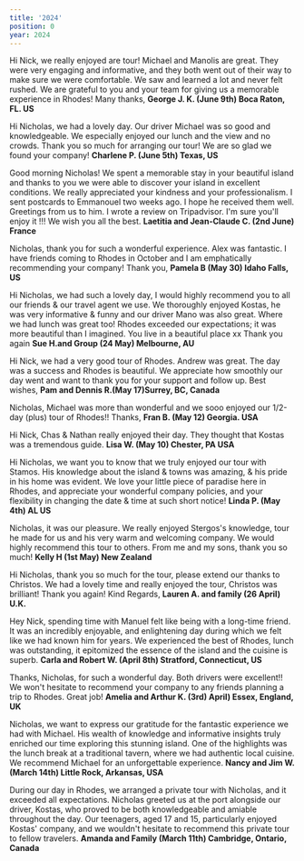 ```yaml
---
title: '2024'
position: 0
year: 2024
---
```


Hi Nick, we really enjoyed are tour! Michael and Manolis are great. They were very engaging and informative, and they both went out of their way to make sure we were comfortable. We saw and learned a lot and never felt rushed.  We are grateful to you and your team for giving us a memorable experience in Rhodes! 
Many thanks, **George J. K. (June 9th) Boca Raton, FL. US** 

Hi Nicholas, we had a lovely day. Our driver Michael was so good and knowledgeable.  We especially enjoyed our lunch and the view and no crowds.  Thank you so much for arranging our tour!  We are so glad we found your company!  **Charlene P. (June 5th) Texas, US**

Good morning Nicholas! We spent a memorable stay in your beautiful island and thanks to you we were able to discover your island in excellent conditions. We really appreciated your kindness and your professionalism. I sent postcards to Emmanouel two weeks ago. I hope he received them well. Greetings from us to him. I wrote a review on Tripadvisor. I'm sure you'll enjoy it !!! We wish you all the best. **Laetitia and Jean-Claude C. (2nd June) France** 

Nicholas, thank you for such a wonderful experience. Alex was fantastic. I have friends coming to Rhodes in October and I am emphatically recommending your company! Thank you, **Pamela B (May 30) Idaho Falls, US**  

Hi Nicholas, we had such a lovely day, I would highly recommend you to all our friends & our travel agent we use. We thoroughly enjoyed Kostas, he was very informative & funny and our driver Mano was also great.  Where we had lunch was great too! Rhodes exceeded our expectations; it was more beautiful than I imagined. You live in a beautiful place xx Thank you again **Sue H.and Group (24 May) Melbourne, AU**

Hi Nick, we had a very good tour of Rhodes. Andrew was great. The day was a success and Rhodes is beautiful. We appreciate how smoothly our day went and want to thank you for your support and follow up. Best wishes, **Pam and Dennis R.(May 17)Surrey, BC, Canada**

Nicholas, Michael was more than wonderful and we sooo enjoyed our 1/2-day (plus) tour of Rhodes!! Thanks, **Fran B. (May 12) Georgia. USA**

Hi Nick, Chas & Nathan really enjoyed their day. They thought that Kostas was a tremendous guide. **Lisa W. (May 10) Chester, PA USA**

Hi Nicholas, we want you to know that we truly enjoyed our tour with Stamos. His knowledge about the island & towns was amazing, & his pride in his home was evident. We love your little piece of paradise here in Rhodes, and appreciate your wonderful company policies, and your flexibility in changing the date & time at such short notice!  **Linda P. (May 4th) AL US**

Nicholas, it was our pleasure. We really enjoyed Stergos's knowledge, tour he made for us and his very warm and welcoming company. We would highly recommend this tour to others.  From me and my sons, thank you so much! **Kelly H (1st May) New Zealand**  

Hi Nicholas, thank you so much for the tour, please extend our thanks to Christos. We had a lovely time and really enjoyed the tour, Christos was brilliant! Thank you again! Kind Regards, **Lauren A. and family (26 April) U.K.**  

Hey Nick, spending time with Manuel felt like being with a long-time friend. It was an incredibly enjoyable, and enlightening day during which we felt like we had known him for years. We experienced the best of Rhodes, lunch was outstanding, it epitomized the essence of the island and the cuisine is superb. **Carla and Robert W. (April 8th) Stratford, Connecticut, US**

Thanks, Nicholas, for such a wonderful day. Both drivers were excellent!! We won't hesitate to recommend your company to any friends planning a trip to Rhodes. Great job! **Amelia and Arthur K. (3rd) April) Essex, England, UK**

Nicholas, we want to express our gratitude for the fantastic experience we had with Michael. His wealth of knowledge and informative insights truly enriched our time exploring this stunning island. One of the highlights was the lunch break at a traditional tavern, where we had authentic local cuisine. We recommend Michael for an unforgettable experience. **Nancy and Jim W. (March 14th) Little Rock, Arkansas, USA**

During our day in Rhodes, we arranged a private tour with Nicholas, and it exceeded all expectations. Nicholas greeted us at the port alongside our driver, Kostas, who proved to be both knowledgeable and amiable throughout the day. Our teenagers, aged 17 and 15, particularly enjoyed Kostas' company, and we wouldn't hesitate to recommend this private tour to fellow travelers. **Amanda and Family (March 11th) Cambridge, Ontario, Canada**